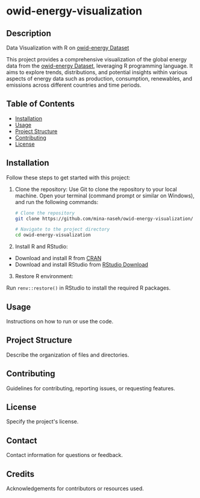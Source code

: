 # owid-energy-visualization

## Description
Data Visualization with R on [owid-energy Dataset](https://github.com/rfordatascience/tidytuesday/blob/master/data/2023/2023-06-06/readme.md)

This project provides a comprehensive visualization of the global energy data from the [owid-energy Dataset](https://github.com/rfordatascience/tidytuesday/blob/master/data/2023/2023-06-06/readme.md), leveraging R programming language. It aims to explore trends, distributions, and potential insights within various aspects of energy data such as production, consumption, renewables, and emissions across different countries and time periods.

## Table of Contents
- [Installation](#installation)
- [Usage](#usage)
- [Project Structure](#project-structure)
- [Contributing](#contributing)
- [License](#license)

## Installation
Follow these steps to get started with this project:

1. Clone the repository: Use Git to clone the repository to your local machine. Open your terminal (command prompt or similar on Windows), and run the following commands:

   ```bash
   # Clone the repository
   git clone https://github.com/mina-naseh/owid-energy-visualization/
   
   # Navigate to the project directory
   cd owid-energy-visualization

   
2. Install R and RStudio:

- Download and install R from [CRAN](https://cran.r-project.org/)
- Download and install RStudio from [RStudio Download](https://posit.co/download/rstudio-desktop/)

3. Restore R environment:

Run ``` renv::restore() ``` in RStudio to install the required R packages.


## Usage
Instructions on how to run or use the code.

## Project Structure
Describe the organization of files and directories.

## Contributing
Guidelines for contributing, reporting issues, or requesting features.

## License
Specify the project's license.

## Contact
Contact information for questions or feedback.

## Credits
Acknowledgements for contributors or resources used.
